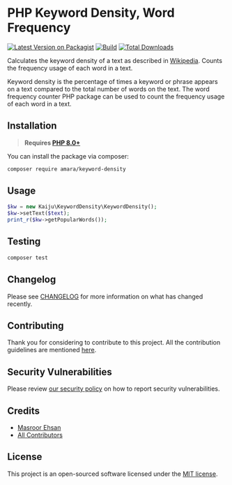 # PHP Keyword Density, Word Frequency

[![Latest Version on Packagist](https://img.shields.io/packagist/v/amara/keyword-density.svg?style=flat-square)](https://packagist.org/packages/amara/keyword-density)
[![Build](https://github.com/AmaraLiving/php-keyword-density/actions/workflows/ci-build.yml/badge.svg)](https://github.com/AmaraLiving/php-keyword-density/actions/workflows/ci-build.yml)
[![Total Downloads](https://img.shields.io/packagist/dt/amara/keyword-density.svg?style=flat-square)](https://packagist.org/packages/amara/keyword-density)

Calculates the keyword density of a text as described in [Wikipedia](https://en.wikipedia.org/wiki/Keyword_density). Counts the frequency usage of each word in a text.

Keyword density is the percentage of times a keyword or phrase appears on a text compared to the total number of words on the text. The word frequency counter PHP package can be used to count the frequency usage of each word in a text.

## Installation

> **Requires [PHP 8.0+](https://php.net/releases/)**

You can install the package via composer:

```bash
composer require amara/keyword-density
```

## Usage

```php
$kw = new Kaiju\KeywordDensity\KeywordDensity();
$kw->setText($text);
print_r($kw->getPopularWords());
```

## Testing

```bash
composer test
```

## Changelog

Please see [CHANGELOG](CHANGELOG.md) for more information on what has changed recently.

## Contributing

Thank you for considering to contribute to this project. All the contribution guidelines are
mentioned [here](CONTRIBUTING.md).

## Security Vulnerabilities

Please review [our security policy](../../security/policy) on how to report security vulnerabilities.

## Credits

- [Masroor Ehsan](https://github.com/masroore)
- [All Contributors](../../contributors)

## License

This project is an open-sourced software licensed under the [MIT license](LICENSE.md).

